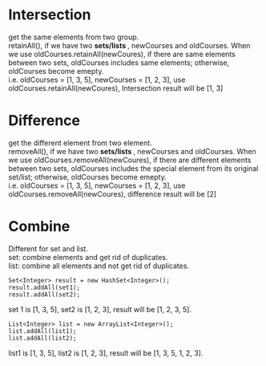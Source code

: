 # Intersection      
get the same elements from two group.   
retainAll(), if we have two <b> sets/lists </b>, newCourses and oldCourses. When we use oldCourses.retainAll(newCoures), if there are same elements between two sets, oldCourses includes same elements; otherwise, oldCourses become emepty.    
i.e. oldCourses = [1, 3, 5], newCourses = [1, 2, 3], use oldCourses.retainAll(newCoures), Intersection result will be [1, 3]   


# Difference   
get the different element from two element.   
removeAll(), if we have two <b> sets/lists </b>, newCourses and oldCourses. When we use oldCourses.removeAll(newCoures), if there are different elements between two sets, oldCourses includes the special element from its original set/list; otherwise, oldCourses become emepty.    
i.e. oldCourses = [1, 3, 5], newCourses = [1, 2, 3], use oldCourses.removeAll(newCoures), difference result will be [2]   

# Combine   
Different for set and list.   
set: combine elements and get rid of duplicates.   
list: combine all elements and not get rid of duplicates.   
    
    Set<Integer> result = new HashSet<Integer>();
    result.addAll(set1);
    result.addAll(set2);

set 1 is [1, 3, 5], set2 is [1, 2, 3], result will be [1, 2, 3, 5].    

    List<Integer> list = new ArrayList<Integer>();
    list.addAll(list1);
    list.addAll(list2);

list1 is [1, 3, 5], list2 is [1, 2, 3], result will be [1, 3, 5, 1, 2, 3].    


